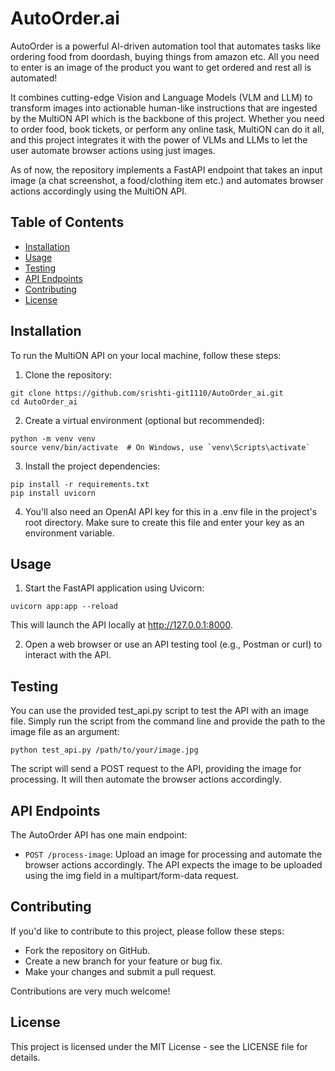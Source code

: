 # AutoOrder.ai
AutoOrder is a powerful AI-driven automation tool that automates tasks like ordering food from doordash, buying things from amazon etc. All you need to enter is an image of the product you want to get ordered and rest all is automated!

It combines cutting-edge Vision and Language Models (VLM and LLM) to transform images into actionable human-like instructions that are ingested by the MultiON API which is the backbone of this project. Whether you need to order food, book tickets, or perform any online task, MultiON can do it all, and this project integrates it with the power of VLMs and LLMs to let the user automate browser actions using just images.

As of now, the repository implements a FastAPI endpoint that takes an input image (a chat screenshot, a food/clothing item etc.) and automates browser actions accordingly using the MultiON API.

## Table of Contents
* [Installation](https://github.com/srishti-git1110/AutoOrder_ai#installation)
* [Usage](https://github.com/srishti-git1110/AutoOrder_ai#usage)
* [Testing](https://github.com/srishti-git1110/AutoOrder_ai#testing)
* [API Endpoints](https://github.com/srishti-git1110/AutoOrder_ai#api-endpoints)
* [Contributing](https://github.com/srishti-git1110/AutoOrder_ai#contributing)
* [License](https://github.com/srishti-git1110/AutoOrder_ai#license)

## Installation
To run the MultiON API on your local machine, follow these steps:

1. Clone the repository:
```
git clone https://github.com/srishti-git1110/AutoOrder_ai.git
cd AutoOrder_ai
```

2. Create a virtual environment (optional but recommended):
```
python -m venv venv
source venv/bin/activate  # On Windows, use `venv\Scripts\activate`
```

3. Install the project dependencies:
```
pip install -r requirements.txt
pip install uvicorn
```

4. You'll also need an OpenAI API key for this in a .env file in the project's root directory. Make sure to create this file and enter your key as an environment variable.

## Usage
1. Start the FastAPI application using Uvicorn:
```
uvicorn app:app --reload
```
This will launch the API locally at http://127.0.0.1:8000.

2. Open a web browser or use an API testing tool (e.g., Postman or curl) to interact with the API.

## Testing
You can use the provided test_api.py script to test the API with an image file. Simply run the script from the command line and provide the path to the image file as an argument:

```
python test_api.py /path/to/your/image.jpg
```

The script will send a POST request to the API, providing the image for processing. It will then automate the browser actions accordingly.

## API Endpoints
The AutoOrder API has one main endpoint:

* `POST /process-image`: Upload an image for processing and automate the browser actions accordingly.
The API expects the image to be uploaded using the img field in a multipart/form-data request.

## Contributing
If you'd like to contribute to this project, please follow these steps:

* Fork the repository on GitHub.
* Create a new branch for your feature or bug fix.
* Make your changes and submit a pull request.

Contributions are very much welcome!

## License
This project is licensed under the MIT License - see the LICENSE file for details.
